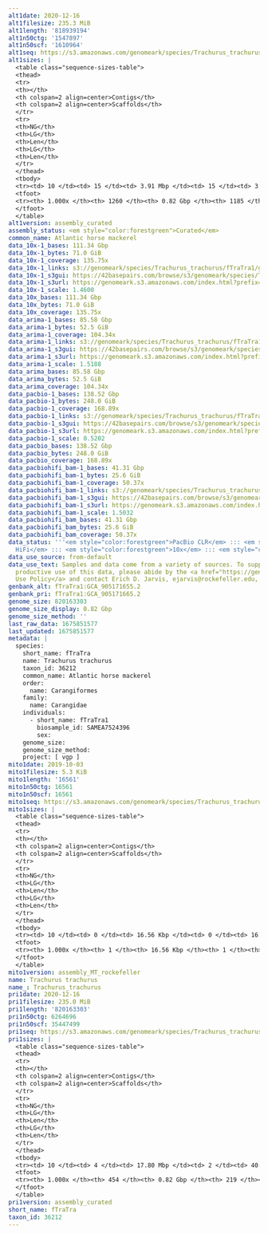 ```yaml
---
alt1date: 2020-12-16
alt1filesize: 235.3 MiB
alt1length: '818939194'
alt1n50ctg: '1547897'
alt1n50scf: '1610964'
alt1seq: https://s3.amazonaws.com/genomeark/species/Trachurus_trachurus/fTraTra1/assembly_curated/fTraTra1.alt.asm.20201216.fasta.gz
alt1sizes: |
  <table class="sequence-sizes-table">
  <thead>
  <tr>
  <th></th>
  <th colspan=2 align=center>Contigs</th>
  <th colspan=2 align=center>Scaffolds</th>
  </tr>
  <tr>
  <th>NG</th>
  <th>LG</th>
  <th>Len</th>
  <th>LG</th>
  <th>Len</th>
  </tr>
  </thead>
  <tbody>
  <tr><td> 10 </td><td> 15 </td><td> 3.91 Mbp </td><td> 15 </td><td> 3.92 Mbp </td></tr><tr><td> 20 </td><td> 39 </td><td> 3.10 Mbp </td><td> 38 </td><td> 3.16 Mbp </td></tr><tr><td> 30 </td><td> 68 </td><td> 2.48 Mbp </td><td> 67 </td><td> 2.53 Mbp </td></tr><tr><td> 40 </td><td> 105 </td><td> 2.06 Mbp </td><td> 104 </td><td> 2.08 Mbp </td></tr><tr style="background-color:#cccccc;"><td> 50 </td><td> 152 </td><td> 1.55 Mbp </td><td> 148 </td><td> 1.61 Mbp </td></tr><tr><td> 60 </td><td> 213 </td><td> 1.20 Mbp </td><td> 206 </td><td> 1.24 Mbp </td></tr><tr><td> 70 </td><td> 294 </td><td> 0.84 Mbp </td><td> 282 </td><td> 0.89 Mbp </td></tr><tr><td> 80 </td><td> 410 </td><td> 0.59 Mbp </td><td> 392 </td><td> 0.62 Mbp </td></tr><tr><td> 90 </td><td> 587 </td><td> 346.69 Kbp </td><td> 558 </td><td> 377.95 Kbp </td></tr><tr><td> 100 </td><td> 1259 </td><td> 742  bp </td><td> 1184 </td><td> 742  bp </td></tr></tbody>
  <tfoot>
  <tr><th> 1.000x </th><th> 1260 </th><th> 0.82 Gbp </th><th> 1185 </th><th> 0.82 Gbp </th></tr>
  </tfoot>
  </table>
alt1version: assembly_curated
assembly_status: <em style="color:forestgreen">Curated</em>
common_name: Atlantic horse mackerel
data_10x-1_bases: 111.34 Gbp
data_10x-1_bytes: 71.0 GiB
data_10x-1_coverage: 135.75x
data_10x-1_links: s3://genomeark/species/Trachurus_trachurus/fTraTra1/genomic_data/10x/<br>
data_10x-1_s3gui: https://42basepairs.com/browse/s3/genomeark/species/Trachurus_trachurus/fTraTra1/genomic_data/10x/
data_10x-1_s3url: https://genomeark.s3.amazonaws.com/index.html?prefix=species/Trachurus_trachurus/fTraTra1/genomic_data/10x/
data_10x-1_scale: 1.4600
data_10x_bases: 111.34 Gbp
data_10x_bytes: 71.0 GiB
data_10x_coverage: 135.75x
data_arima-1_bases: 85.58 Gbp
data_arima-1_bytes: 52.5 GiB
data_arima-1_coverage: 104.34x
data_arima-1_links: s3://genomeark/species/Trachurus_trachurus/fTraTra1/genomic_data/arima/<br>
data_arima-1_s3gui: https://42basepairs.com/browse/s3/genomeark/species/Trachurus_trachurus/fTraTra1/genomic_data/arima/
data_arima-1_s3url: https://genomeark.s3.amazonaws.com/index.html?prefix=species/Trachurus_trachurus/fTraTra1/genomic_data/arima/
data_arima-1_scale: 1.5188
data_arima_bases: 85.58 Gbp
data_arima_bytes: 52.5 GiB
data_arima_coverage: 104.34x
data_pacbio-1_bases: 138.52 Gbp
data_pacbio-1_bytes: 248.0 GiB
data_pacbio-1_coverage: 168.89x
data_pacbio-1_links: s3://genomeark/species/Trachurus_trachurus/fTraTra1/genomic_data/pacbio/<br>
data_pacbio-1_s3gui: https://42basepairs.com/browse/s3/genomeark/species/Trachurus_trachurus/fTraTra1/genomic_data/pacbio/
data_pacbio-1_s3url: https://genomeark.s3.amazonaws.com/index.html?prefix=species/Trachurus_trachurus/fTraTra1/genomic_data/pacbio/
data_pacbio-1_scale: 0.5202
data_pacbio_bases: 138.52 Gbp
data_pacbio_bytes: 248.0 GiB
data_pacbio_coverage: 168.89x
data_pacbiohifi_bam-1_bases: 41.31 Gbp
data_pacbiohifi_bam-1_bytes: 25.6 GiB
data_pacbiohifi_bam-1_coverage: 50.37x
data_pacbiohifi_bam-1_links: s3://genomeark/species/Trachurus_trachurus/fTraTra1/genomic_data/pacbio_hifi/<br>
data_pacbiohifi_bam-1_s3gui: https://42basepairs.com/browse/s3/genomeark/species/Trachurus_trachurus/fTraTra1/genomic_data/pacbio_hifi/
data_pacbiohifi_bam-1_s3url: https://genomeark.s3.amazonaws.com/index.html?prefix=species/Trachurus_trachurus/fTraTra1/genomic_data/pacbio_hifi/
data_pacbiohifi_bam-1_scale: 1.5032
data_pacbiohifi_bam_bases: 41.31 Gbp
data_pacbiohifi_bam_bytes: 25.6 GiB
data_pacbiohifi_bam_coverage: 50.37x
data_status: '''<em style="color:forestgreen">PacBio CLR</em> ::: <em style="color:forestgreen">PacBio
  HiFi</em> ::: <em style="color:forestgreen">10x</em> ::: <em style="color:forestgreen">Arima</em>'''
data_use_source: from-default
data_use_text: Samples and data come from a variety of sources. To support fair and
  productive use of this data, please abide by the <a href="https://genome10k.soe.ucsc.edu/data-use-policies/">Data
  Use Policy</a> and contact Erich D. Jarvis, ejarvis@rockefeller.edu, with any questions.
genbank_alt: fTraTra1:GCA_905171655.2
genbank_pri: fTraTra1:GCA_905171665.2
genome_size: 820163303
genome_size_display: 0.82 Gbp
genome_size_method: ''
last_raw_data: 1675851577
last_updated: 1675851577
metadata: |
  species:
    short_name: fTraTra
    name: Trachurus trachurus
    taxon_id: 36212
    common_name: Atlantic horse mackerel
    order:
      name: Carangiformes
    family:
      name: Carangidae
    individuals:
      - short_name: fTraTra1
        biosample_id: SAMEA7524396
        sex:
    genome_size:
    genome_size_method:
    project: [ vgp ]
mito1date: 2019-10-03
mito1filesize: 5.3 KiB
mito1length: '16561'
mito1n50ctg: 16561
mito1n50scf: 16561
mito1seq: https://s3.amazonaws.com/genomeark/species/Trachurus_trachurus/fTraTra1/assembly_MT_rockefeller/fTraTra1.MT.20191003.fasta.gz
mito1sizes: |
  <table class="sequence-sizes-table">
  <thead>
  <tr>
  <th></th>
  <th colspan=2 align=center>Contigs</th>
  <th colspan=2 align=center>Scaffolds</th>
  </tr>
  <tr>
  <th>NG</th>
  <th>LG</th>
  <th>Len</th>
  <th>LG</th>
  <th>Len</th>
  </tr>
  </thead>
  <tbody>
  <tr><td> 10 </td><td> 0 </td><td> 16.56 Kbp </td><td> 0 </td><td> 16.56 Kbp </td></tr><tr><td> 20 </td><td> 0 </td><td> 16.56 Kbp </td><td> 0 </td><td> 16.56 Kbp </td></tr><tr><td> 30 </td><td> 0 </td><td> 16.56 Kbp </td><td> 0 </td><td> 16.56 Kbp </td></tr><tr><td> 40 </td><td> 0 </td><td> 16.56 Kbp </td><td> 0 </td><td> 16.56 Kbp </td></tr><tr style="background-color:#cccccc;"><td> 50 </td><td> 0 </td><td style="background-color:#ff8888;"> 16.56 Kbp </td><td> 0 </td><td style="background-color:#ff8888;"> 16.56 Kbp </td></tr><tr><td> 60 </td><td> 0 </td><td> 16.56 Kbp </td><td> 0 </td><td> 16.56 Kbp </td></tr><tr><td> 70 </td><td> 0 </td><td> 16.56 Kbp </td><td> 0 </td><td> 16.56 Kbp </td></tr><tr><td> 80 </td><td> 0 </td><td> 16.56 Kbp </td><td> 0 </td><td> 16.56 Kbp </td></tr><tr><td> 90 </td><td> 0 </td><td> 16.56 Kbp </td><td> 0 </td><td> 16.56 Kbp </td></tr><tr><td> 100 </td><td> 0 </td><td> 16.56 Kbp </td><td> 0 </td><td> 16.56 Kbp </td></tr></tbody>
  <tfoot>
  <tr><th> 1.000x </th><th> 1 </th><th> 16.56 Kbp </th><th> 1 </th><th> 16.56 Kbp </th></tr>
  </tfoot>
  </table>
mito1version: assembly_MT_rockefeller
name: Trachurus trachurus
name_: Trachurus_trachurus
pri1date: 2020-12-16
pri1filesize: 235.0 MiB
pri1length: '820163303'
pri1n50ctg: 6264696
pri1n50scf: 35447499
pri1seq: https://s3.amazonaws.com/genomeark/species/Trachurus_trachurus/fTraTra1/assembly_curated/fTraTra1.pri.asm.20201216.fasta.gz
pri1sizes: |
  <table class="sequence-sizes-table">
  <thead>
  <tr>
  <th></th>
  <th colspan=2 align=center>Contigs</th>
  <th colspan=2 align=center>Scaffolds</th>
  </tr>
  <tr>
  <th>NG</th>
  <th>LG</th>
  <th>Len</th>
  <th>LG</th>
  <th>Len</th>
  </tr>
  </thead>
  <tbody>
  <tr><td> 10 </td><td> 4 </td><td> 17.80 Mbp </td><td> 2 </td><td> 40.66 Mbp </td></tr><tr><td> 20 </td><td> 8 </td><td> 15.98 Mbp </td><td> 4 </td><td> 37.40 Mbp </td></tr><tr><td> 30 </td><td> 15 </td><td> 10.02 Mbp </td><td> 6 </td><td> 36.28 Mbp </td></tr><tr><td> 40 </td><td> 24 </td><td> 8.13 Mbp </td><td> 8 </td><td> 35.83 Mbp </td></tr><tr style="background-color:#cccccc;"><td> 50 </td><td> 36 </td><td style="background-color:#88ff88;"> 6.26 Mbp </td><td> 10 </td><td style="background-color:#88ff88;"> 35.45 Mbp </td></tr><tr><td> 60 </td><td> 50 </td><td> 5.23 Mbp </td><td> 13 </td><td> 33.39 Mbp </td></tr><tr><td> 70 </td><td> 68 </td><td> 4.00 Mbp </td><td> 15 </td><td> 31.05 Mbp </td></tr><tr><td> 80 </td><td> 91 </td><td> 3.02 Mbp </td><td> 18 </td><td> 29.25 Mbp </td></tr><tr><td> 90 </td><td> 128 </td><td> 1.63 Mbp </td><td> 21 </td><td> 25.35 Mbp </td></tr><tr><td> 100 </td><td> 453 </td><td> 11  bp </td><td> 218 </td><td> 9.80 Kbp </td></tr></tbody>
  <tfoot>
  <tr><th> 1.000x </th><th> 454 </th><th> 0.82 Gbp </th><th> 219 </th><th> 0.82 Gbp </th></tr>
  </tfoot>
  </table>
pri1version: assembly_curated
short_name: fTraTra
taxon_id: 36212
---
```

